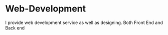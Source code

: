 # Web-Development
I provide web development service as well as designing. Both Front End and Back end
